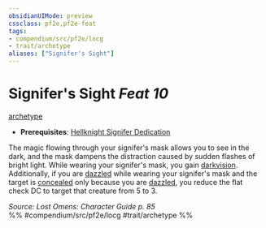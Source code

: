 ```yaml
---
obsidianUIMode: preview
cssclass: pf2e,pf2e-feat
tags:
- compendium/src/pf2e/locg
- trait/archetype
aliases: ["Signifer's Sight"]
---
```

# Signifer's Sight  *Feat 10*  
[archetype](rules/traits/archetype.md "Archetype Feat Trait")  

- **Prerequisites**: [Hellknight Signifer Dedication](compendium/feats/hellknight-signifer-dedication-locg.md)

The magic flowing through your signifer's mask allows you to see in the dark, and the mask dampens the distraction caused by sudden flashes of bright light. While wearing your signifer's mask, you gain [darkvision](rules/abilities/darkvision.md). Additionally, if you are [dazzled](rules/conditions.md#Dazzled) while wearing your signifer's mask and the target is [concealed](rules/conditions.md#Concealed) only because you are [dazzled](rules/conditions.md#Dazzled), you reduce the flat check DC to target that creature from 5 to 3.

*Source: Lost Omens: Character Guide p. 85*  
%% #compendium/src/pf2e/locg #trait/archetype %%